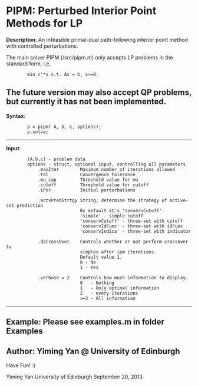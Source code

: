 PIPM: Perturbed Interior Point Methods for LP
===============================================

**Description**:
An infeasible primal-dual path-following interior point method with 
controlled perturbations.

The main solver PIPM (/src/pipm.m) only accepts LP problems 
in the standard form, i,e,
```
        min c'*x s.t. Ax = b, x>=0.        
```
The future version may also accept QP problems, but currently it has not 
been implemented.
---------------------------------------------------------------------------
**Syntax**:
```
        p = pipm( A, b, c, options);
        p.solve;
```
---------------------------------------------------------------------------
**Input**: 
```
        (A,b,c) - problem data
        options - struct, optional input, controlling all parameters
        	.maxIter        Maximum number of iterations allowed
        	.tol            Convergence tolerance
        	.mu_cap         Threshold value for mu
        	.cutoff         Threshold value for cutoff
        	.iPer           Initial perturbations

        	.actvPredStrtgy String, determine the strategy of active-set prediction
                     		By default it's 'conservCutoff'.
                     		'simple' - simple cutoff
                     		'conservCutoff' - three-set with cutoff
                     		'conservIdFunc' - three-set with idFunc
                     		'conservIndica' - three-set with indicator

        	.doCrossOver 	Controls whether or not perform crossover to
                    		simplex after ipm iterations.
                    		Default value 1.
                          	0 - No
                          	1 - Yes

        	.verbose = 2    Controls how much information to display.
                 	        0   - Nothing
                          	1   - Only optimal information
                          	2   - every iterations
                          	>=3 - All information

```
---------------------------------------------------------------------------
**Example**:
        Please see examples.m in folder Examples
---------------------------------------------------------------------------
**Author**: Yiming Yan @ University of Edinburgh
---------------------------------------------------------------------------
Have Fun! :)

Yiming Yan
University of Edinburgh
September 20, 2013
